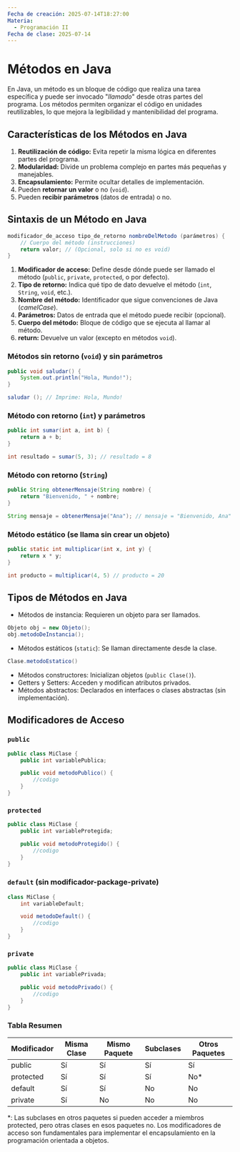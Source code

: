 ```yaml
---
Fecha de creación: 2025-07-14T18:27:00
Materia:
  - Programación II
Fecha de clase: 2025-07-14
---
```

# Métodos en Java

En Java, un método es un bloque de código que realiza una tarea específica y puede ser invocado "_llamado_" desde otras partes del programa. Los métodos permiten organizar el código en unidades reutilizables, lo que mejora la legibilidad y mantenibilidad del programa.

## Características de los Métodos en Java

1. **Reutilización de código:** Evita repetir la misma lógica en diferentes partes del programa.
2. **Modularidad:** Divide un problema complejo en partes más pequeñas y manejables.
3. **Encapsulamiento:** Permite ocultar detalles de implementación.
4. Pueden **retornar un valor** o no (``void``).
5. Pueden **recibir parámetros** (datos de entrada) o no.

## Sintaxis de un Método en Java

```java
modificador_de_acceso tipo_de_retorno nombreDelMetodo (parámetros) {
    // Cuerpo del método (instrucciones)
    return valor; // (Opcional, solo si no es void)
}
```

1. **Modificador de acceso:** Define desde dónde puede ser llamado el método (``public``, ``private``, ``protected``, o por defecto).
2. **Tipo de retorno:** Indica qué tipo de dato devuelve el método (``int``, ``String``, ``void``, etc.).
3. **Nombre del método:** Identificador que sigue convenciones de Java (_camelCase_).
4. **Parámetros:** Datos de entrada que el método puede recibir (opcional).
5. **Cuerpo del método:** Bloque de código que se ejecuta al llamar al método.
6. **return:** Devuelve un valor (excepto en métodos ``void``).

### Métodos sin retorno (``void``) y sin parámetros

```java
public void saludar() {
	System.out.println("Hola, Mundo!");
}
```
```java
saludar (); // Imprime: Hola, Mundo!
```

### Método con retorno (``int``) y parámetros

```java
public int sumar(int a, int b) {
	return a + b;
}
```
```java
int resultado = sumar(5, 3); // resultado = 8
```

### Método con retorno (``String``)

```java
public String obtenerMensaje(String nombre) {
	return "Bienvenido, " + nombre;
}
```
```java
String mensaje = obtenerMensaje("Ana"); // mensaje = "Bienvenido, Ana"
```

### Método estático (se llama sin crear un objeto)

```java
public static int multiplicar(int x, int y) {
	return x * y;
}
```
```java
int producto = multiplicar(4, 5) // producto = 20
```

## Tipos de Métodos en Java

- Métodos de instancia: Requieren un objeto para ser llamados.
```java
Objeto obj = new Objeto();
obj.metodoDeInstancia();
```

- Métodos estáticos (``static``): Se llaman directamente desde la clase.
```java
Clase.metodoEstatico()
```

- Métodos constructores: Inicializan objetos (``public Clase()``).
- Getters y Setters: Acceden y modifican atributos privados.
- Métodos abstractos: Declarados en interfaces o clases abstractas (sin implementación).

## Modificadores de Acceso

### ``public``

```java
public class MiClase {
	public int variablePublica;

	public void metodoPublico() {
		//codigo
	}
}
```

### `protected`

```java
public class MiClase {
	public int variableProtegida;

	public void metodoProtegido() {
		//codigo
	}
}
```

### `default` (sin modificador-package-private)

```java
class MiClase {
	int variableDefault;

	void metodoDefault() {
		//codigo
	}
}
```

### `private`

```java
public class MiClase {
	public int variablePrivada;

	public void metodoPrivado() {
		//codigo
	}
}
```

### Tabla Resumen

| Modificador | Misma Clase | Mismo Paquete | Subclases | Otros Paquetes |
| ----------- | ----------- | ------------- | --------- | -------------- |
| public      | Sí          | Sí            | Sí        | Sí             |
| protected   | Sí          | Sí            | Sí        | No*            |
| default     | Sí          | Sí            | No        | No             |
| private     | Sí          | No            | No        | No             |
\*: Las subclases en otros paquetes si pueden acceder a miembros protected, pero otras clases en esos paquetes no.
Los modificadores de acceso son fundamentales para implementar el encapsulamiento en la programación orientada a objetos.